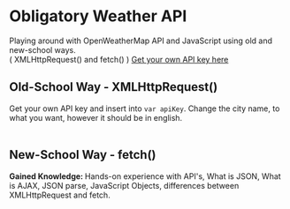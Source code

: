 # Obligatory Weather API
Playing around with OpenWeatherMap API and JavaScript using old and new-school ways.<br/>
( XMLHttpRequest() and fetch() )
<a href="https://openweathermap.org/appid" target="_blank">Get your own API key here</a> <br/>

<h2>Old-School Way - XMLHttpRequest()</h2>
Get your own API key and insert into <code>var apiKey</code>. Change the city name, to what you want, however it should be in english.<br/>
<br/>

<h2>New-School Way - fetch()</h2>

<b>Gained Knowledge: </b> Hands-on experience with API's, What is JSON, What is AJAX, JSON parse, JavaScript Objects, differences between XMLHttpRequest and fetch.  
